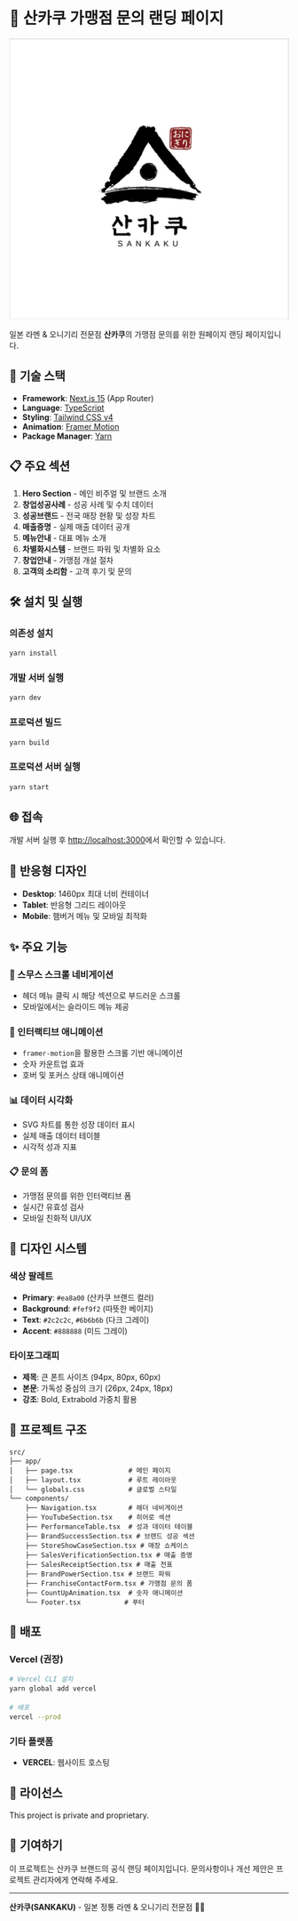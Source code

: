 # 🍜 산카쿠 가맹점 문의 랜딩 페이지

<img src="/public/SANKAKU_LOGO.jpg" alt="산카쿠 가맹점 문의 랜딩 페이지" />

일본 라멘 & 오니기리 전문점 **산카쿠**의 가맹점 문의를 위한 원페이지 랜딩 페이지입니다.

## 🚀 기술 스택

- **Framework**: [Next.js 15](https://nextjs.org/) (App Router)
- **Language**: [TypeScript](https://www.typescriptlang.org/)
- **Styling**: [Tailwind CSS v4](https://tailwindcss.com/)
- **Animation**: [Framer Motion](https://www.framer.com/motion/)
- **Package Manager**: [Yarn](https://yarnpkg.com/)

## 📋 주요 섹션

1. **Hero Section** - 메인 비주얼 및 브랜드 소개
2. **창업성공사례** - 성공 사례 및 수치 데이터
3. **성공브랜드** - 전국 매장 현황 및 성장 차트
4. **매출증명** - 실제 매출 데이터 공개
5. **메뉴안내** - 대표 메뉴 소개
6. **차별화시스템** - 브랜드 파워 및 차별화 요소
7. **창업안내** - 가맹점 개설 절차
8. **고객의 소리함** - 고객 후기 및 문의

## 🛠️ 설치 및 실행

### 의존성 설치

```bash
yarn install
```

### 개발 서버 실행

```bash
yarn dev
```

### 프로덕션 빌드

```bash
yarn build
```

### 프로덕션 서버 실행

```bash
yarn start
```

## 🌐 접속

개발 서버 실행 후 [http://localhost:3000](http://localhost:3000)에서 확인할 수 있습니다.

## 📱 반응형 디자인

- **Desktop**: 1460px 최대 너비 컨테이너
- **Tablet**: 반응형 그리드 레이아웃
- **Mobile**: 햄버거 메뉴 및 모바일 최적화

## ✨ 주요 기능

### 🎯 스무스 스크롤 네비게이션

- 헤더 메뉴 클릭 시 해당 섹션으로 부드러운 스크롤
- 모바일에서는 슬라이드 메뉴 제공

### 🎨 인터랙티브 애니메이션

- `framer-motion`을 활용한 스크롤 기반 애니메이션
- 숫자 카운트업 효과
- 호버 및 포커스 상태 애니메이션

### 📊 데이터 시각화

- SVG 차트를 통한 성장 데이터 표시
- 실제 매출 데이터 테이블
- 시각적 성과 지표

### 📋 문의 폼

- 가맹점 문의를 위한 인터랙티브 폼
- 실시간 유효성 검사
- 모바일 친화적 UI/UX

## 🎨 디자인 시스템

### 색상 팔레트

- **Primary**: `#ea8a00` (산카쿠 브랜드 컬러)
- **Background**: `#fef9f2` (따뜻한 베이지)
- **Text**: `#2c2c2c`, `#6b6b6b` (다크 그레이)
- **Accent**: `#888888` (미드 그레이)

### 타이포그래피

- **제목**: 큰 폰트 사이즈 (94px, 80px, 60px)
- **본문**: 가독성 중심의 크기 (26px, 24px, 18px)
- **강조**: Bold, Extrabold 가중치 활용

## 📁 프로젝트 구조

```
src/
├── app/
│   ├── page.tsx              # 메인 페이지
│   ├── layout.tsx            # 루트 레이아웃
│   └── globals.css           # 글로벌 스타일
└── components/
    ├── Navigation.tsx        # 헤더 네비게이션
    ├── YouTubeSection.tsx    # 히어로 섹션
    ├── PerformanceTable.tsx  # 성과 데이터 테이블
    ├── BrandSuccessSection.tsx # 브랜드 성공 섹션
    ├── StoreShowCaseSection.tsx # 매장 쇼케이스
    ├── SalesVerificationSection.tsx # 매출 증명
    ├── SalesReceiptSection.tsx # 매출 전표
    ├── BrandPowerSection.tsx # 브랜드 파워
    ├── FranchiseContactForm.tsx # 가맹점 문의 폼
    ├── CountUpAnimation.tsx  # 숫자 애니메이션
    └── Footer.tsx           # 푸터
```

## 🚀 배포

### Vercel (권장)

```bash
# Vercel CLI 설치
yarn global add vercel

# 배포
vercel --prod
```

### 기타 플랫폼

- **VERCEL**: 웹사이트 호스팅

## 📝 라이선스

This project is private and proprietary.

## 🤝 기여하기

이 프로젝트는 산카쿠 브랜드의 공식 랜딩 페이지입니다.
문의사항이나 개선 제안은 프로젝트 관리자에게 연락해 주세요.

---

**산카쿠(SANKAKU)** - 일본 정통 라멘 & 오니기리 전문점 🍜🍙
